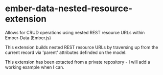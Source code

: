 ember-data-nested-resource-extension
====================================

Allows for CRUD operations using nested REST resource URLs within Ember-Data (Ember.js)

This extension builds nested REST resource URLs by traversing up from the current record via 'parent' attributes definded on the model.

This extension has been extacted from a private repository - I will add a working example when I can.

